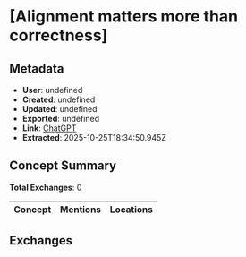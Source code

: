 # \[Alignment matters more than correctness\]

## Metadata

- **User**: undefined
- **Created**: undefined
- **Updated**: undefined
- **Exported**: undefined
- **Link**: [ChatGPT](undefined)
- **Extracted**: 2025-10-25T18:34:50.945Z

## Concept Summary

**Total Exchanges**: 0

| Concept | Mentions | Locations |
|---------|----------|----------|

## Exchanges

